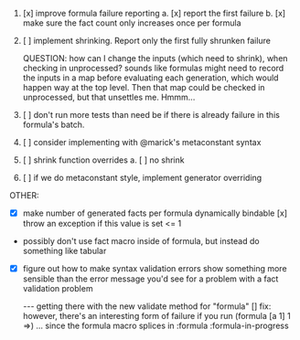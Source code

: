 
1. [x] improve formula failure reporting
 a. [x] report the first failure
 b. [x] make sure the fact count only increases once per formula
  
2. [ ] implement shrinking.  Report only the first fully shrunken failure

   QUESTION: how can I change the inputs (which need to shrink), when checking in unprocessed? sounds like formulas 
   might need to record the inputs in a map before evaluating each generation, which would 
   happen way at the top level.  Then that map could be checked in unprocessed, but that 
   unsettles me. Hmmm...
   

3. [ ] don't run more tests than need be if there is already failure in this formula's batch.

4. [ ] consider implementing with @marick's metaconstant syntax

5. [ ] shrink function overrides
 a. [ ] no shrink
  
6. [ ] if we do metaconstant style, implement generator overriding


OTHER:

* [x] make number of generated facts per formula dynamically bindable
      [x] throw an exception if this value is set <= 1
   
* possibly don't use fact macro inside of formula, but instead do something like tabular

* [x] figure out how to make syntax validation errors show something more sensible than the 
      error message you'd see for a problem with a fact validation problem
  
    --- getting there with the new validate method for "formula"
       [] fix:  however, there's an interesting form of failure if you run (formula [a 1] 1 =>)
          ... since the formula macro splices in :formula :formula-in-progress